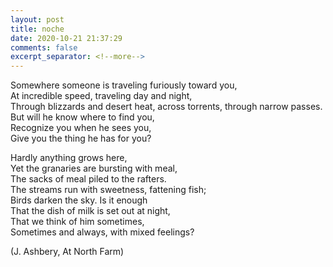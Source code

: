 ```yaml
---
layout: post
title: noche
date: 2020-10-21 21:37:29
comments: false
excerpt_separator: <!--more-->
---
```

Somewhere someone is traveling furiously toward you,  
At incredible speed, traveling day and night,  
Through blizzards and desert heat, across torrents, through narrow passes.  
But will he know where to find you,  
Recognize you when he sees you,  
Give you the thing he has for you?  

Hardly anything grows here,  
Yet the granaries are bursting with meal,  
The sacks of meal piled to the rafters.  
The streams run with sweetness, fattening fish;  
Birds darken the sky. Is it enough  
That the dish of milk is set out at night,  
That we think of him sometimes,  
Sometimes and always, with mixed feelings?  

(J. Ashbery, At North Farm)
